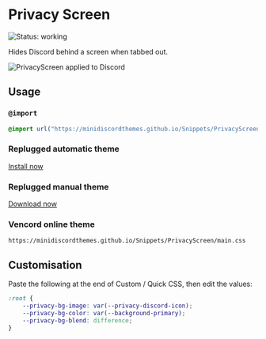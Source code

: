 [preview]: https://minidiscordthemes.github.io/Snippets/PrivacyScreen/preview.avif

# Privacy Screen
![Status: working](https://img.shields.io/badge/status-working-green?style=flat-square)

Hides Discord behind a screen when tabbed out.

![PrivacyScreen applied to Discord][preview]

## Usage
### `@import`
```css
@import url("https://minidiscordthemes.github.io/Snippets/PrivacyScreen/main.css");
```
### Replugged automatic theme
[Install now](https://replugged.dev/install?identifier=net.saltssaumure.PrivacyScreen)
### Replugged manual theme
[Download now](https://github.com/MiniDiscordThemes/Snippets/releases/latest/download/net.saltssaumure.PrivacyScreen.asar)
### Vencord online theme
```
https://minidiscordthemes.github.io/Snippets/PrivacyScreen/main.css
```

## Customisation
Paste the following at the end of Custom / Quick CSS, then edit the values:
```css
:root {
    --privacy-bg-image: var(--privacy-discord-icon);
    --privacy-bg-color: var(--background-primary);
    --privacy-bg-blend: difference;
}
```